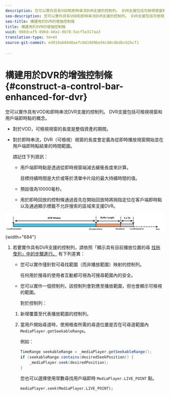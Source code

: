 ```yaml
---
description: 您可以實作具有VOD和即時串流DVR支援的控制列。 DVR支援包括可檢視視窗和用戶端即時點的概念。
seo-description: 您可以實作具有VOD和即時串流DVR支援的控制列。 DVR支援包括可檢視視窗和用戶端即時點的概念。
seo-title: 構建用於DVR的增強控制條
title: 構建用於DVR的增強控制條
uuid: 988dcaf5-896d-4da1-8b78-5acf5a317aa3
translation-type: tm+mt
source-git-commit: ed910a60440ae7c0d19d9be56c80c8bdbc62bcf1

---
```



# 構建用於DVR的增強控制條 {#construct-a-control-bar-enhanced-for-dvr}

您可以實作具有VOD和即時串流DVR支援的控制列。 DVR支援包括可檢視視窗和用戶端即時點的概念。

* 對於VOD，可檢視視窗的長度是整個資產的期間。
* 對於即時串流，DVR（可檢視）視窗的長度會定義為從即時播放視窗開始並在用戶端即時點結束的時間範圍。

   請記住下列資訊：

   * 用戶端即時點是透過從即時視窗端減去緩衝長度來計算。

      目標持續時間是大於或等於清單中片段的最大持續時間的值。
   * 預設值為10000毫秒。
   * 用於即時回放的控制條通過首先在開始回放時將拇指定位在客戶端即時點以及通過顯示標籤不允許搜索的區域來支援DVR。

<!--<a id="fig_37A39A28BA714BA5A2C461357ED5BD41"></a>-->

![](assets/dvr-window.PNG){width=&quot;684&quot;}

1. 若要實作具有DVR支援的控制列，請依照「顯示具有目前播放位置的尋 [找拖曳列」中的步驟進行。](../../../tvsdk-3x-android-prog/android-3x-content-playback-options-android2/ui-configure/android-3x-ui-seek-scrub-bar-display.md) 有下列差異：

   * 您可以實作僅針對可尋找範圍（而非播放範圍）映射的控制列。

      任何用於搜尋的使用者互動都可視為可搜尋範圍內的安全。
   * 您可以實作一個控制列，該控制列會對應至播放範圍，但也會顯示可檢視的範圍。

      對於控制列：
   1. 新增覆蓋至代表播放範圍的控制列。
   1. 當用戶開始尋道時，使用檢查所需的尋道位置是否在可尋道範圍內 `MediaPlayer.getSeekableRange`。

      例如：

      ```java
      TimeRange seekableRange = _mediaPlayer.getSeekableRange(); 
      if (seekableRange.contains(desiredSeekPosition)) { 
          _mediaPlayer.seek(desiredPosition); 
      }
      ```

      您也可以選擇使用常數尋找用戶端即時 `MediaPlayer.LIVE_POINT` 點。

      ```
      mediaPlayer.seek(MediaPlayer.LIVE_POINT);
      ```
